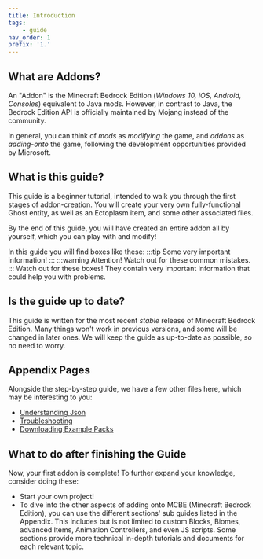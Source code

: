 ```yaml
---
title: Introduction
tags:
    - guide
nav_order: 1
prefix: '1.'
---
```


## What are Addons?

An "Addon" is the Minecraft Bedrock Edition (_Windows 10, iOS, Android, Consoles_) equivalent to Java mods. However, in contrast to Java, the Bedrock Edition API is officially maintained by Mojang instead of the community.

In general, you can think of _mods_ as _modifying_ the game, and _addons_ as _adding-onto_ the game, following the development opportunities provided by Microsoft.

## What is this guide?

This guide is a beginner tutorial, intended to walk you through the first stages of addon-creation. You will create your very own fully-functional Ghost entity, as well as an Ectoplasm item, and some other associated files.

By the end of this guide, you will have created an entire addon all by yourself, which you can play with and modify!

In this guide you will find boxes like these:
:::tip
Some very important information!
:::
:::warning
Attention! Watch out for these common mistakes.
:::
Watch out for these boxes! They contain very important information that could help you with problems.

## Is the guide up to date?

This guide is written for the most recent _stable_ release of Minecraft Bedrock Edition. Many things won't work in previous versions, and some will be changed in later ones. We will keep the guide as up-to-date as possible, so no need to worry.

## Appendix Pages

Alongside the step-by-step guide, we have a few other files here, which may be interesting to you:

-   [Understanding Json](/guide/understanding-json)
-   [Troubleshooting](/guide/troubleshooting)
-   [Downloading Example Packs](/guide/download-packs)

## What to do after finishing the Guide

Now, your first addon is complete! To further expand your knowledge, consider doing these:

-   Start your own project!
-   To dive into the other aspects of adding onto MCBE (Minecraft Bedrock Edition), you can use the different sections' sub guides listed in the Appendix. This includes but is not limited to custom Blocks, Biomes, advanced Items, Animation Controllers, and even JS scripts. Some sections provide more technical in-depth tutorials and documents for each relevant topic.
